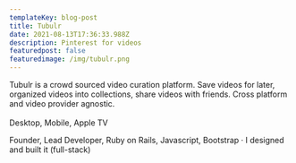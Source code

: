 ```yaml
---
templateKey: blog-post
title: Tubulr
date: 2021-08-13T17:36:33.988Z
description: Pinterest for videos
featuredpost: false
featuredimage: /img/tubulr.png
---
```

Tubulr is a crowd sourced video curation platform. Save videos for later, organized videos into collections, share videos with friends. Cross platform and video provider agnostic.\
\
Desktop, Mobile, Apple TV

Founder, Lead Developer, Ruby on Rails, Javascript, Bootstrap · I designed and built it (full-stack)